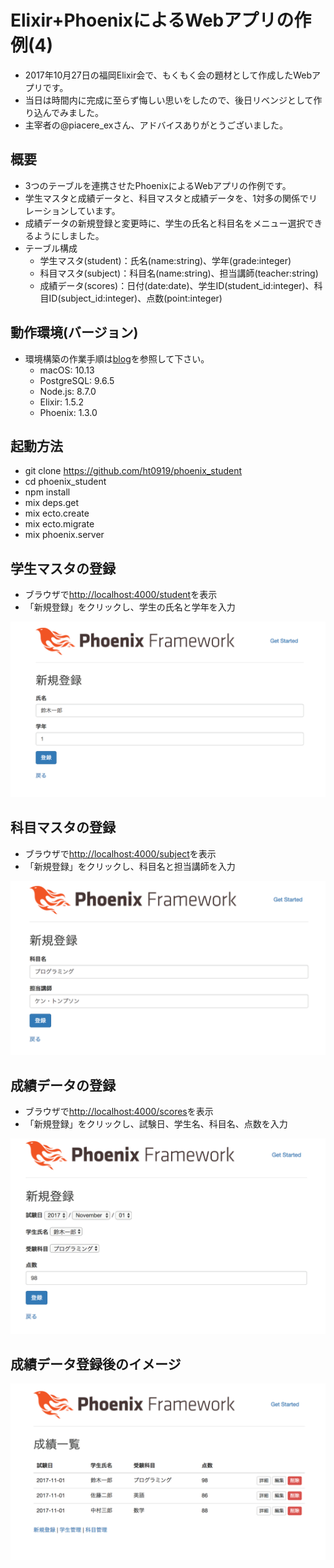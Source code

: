 # Elixir+PhoenixによるWebアプリの作例(4)

- 2017年10月27日の福岡Elixir会で、もくもく会の題材として作成したWebアプリです。
- 当日は時間内に完成に至らず悔しい思いをしたので、後日リベンジとして作り込んでみました。
- 主宰者の@piacere_exさん、アドバイスありがとうございました。


## 概要

- 3つのテーブルを連携させたPhoenixによるWebアプリの作例です。
- 学生マスタと成績データと、科目マスタと成績データを、1対多の関係でリレーションしています。
- 成績データの新規登録と変更時に、学生の氏名と科目名をメニュー選択できるようにしました。
- テーブル構成
  - 学生マスタ(student)：氏名(name:string)、学年(grade:integer)
  - 科目マスタ(subject)：科目名(name:string)、担当講師(teacher:string)
  - 成績データ(scores)：日付(date:date)、学生ID(student_id:integer)、科目ID(subject_id:integer)、点数(point:integer)


## 動作環境(バージョン)

- 環境構築の作業手順は[blog](https://github.com/ht0919/blog)を参照して下さい。
  - macOS: 10.13
  - PostgreSQL: 9.6.5
  - Node.js: 8.7.0
  - Elixir: 1.5.2
  - Phoenix: 1.3.0


## 起動方法

- git clone https://github.com/ht0919/phoenix_student
- cd phoenix_student
- npm install
- mix deps.get
- mix ecto.create
- mix ecto.migrate
- mix phoenix.server


## 学生マスタの登録

- ブラウザで[http://localhost:4000/student](http://localhost:4000/student)を表示
- 「新規登録」をクリックし、学生の氏名と学年を入力

![img01.png](https://raw.githubusercontent.com/ht0919/phoenix_student/master/images/img01.png)


## 科目マスタの登録

- ブラウザで[http://localhost:4000/subject](http://localhost:4000/subject)を表示
- 「新規登録」をクリックし、科目名と担当講師を入力

![img02.png](https://raw.githubusercontent.com/ht0919/phoenix_student/master/images/img02.png)


## 成績データの登録

- ブラウザで[http://localhost:4000/scores](http://localhost:4000/scores)を表示
- 「新規登録」をクリックし、試験日、学生名、科目名、点数を入力

![img03.png](https://raw.githubusercontent.com/ht0919/phoenix_student/master/images/img03.png)


## 成績データ登録後のイメージ

![img04.png](https://raw.githubusercontent.com/ht0919/phoenix_student/master/images/img04.png)
